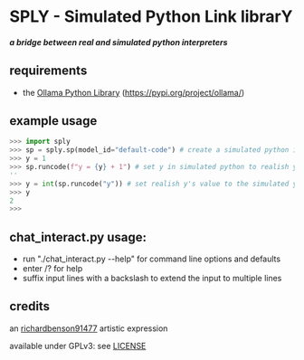 # SPLY - **S**imulated **P**ython **L**ink librar**Y**
#### _a bridge between real and simulated python interpreters_

## requirements
  * the [Ollama Python Library](https://pypi.org/project/ollama/) (https://pypi.org/project/ollama/)

## example usage
```python
>>> import sply
>>> sp = sply.sp(model_id="default-code") # create a simulated python interpreter
>>> y = 1
>>> sp.runcode(f"y = {y} + 1") # set y in simulated python to realish y + 1
''
>>> y = int(sp.runcode("y")) # set realish y's value to the simulated y's value
>>> y
2
>>> 
```

## chat_interact.py usage:
  * run "./chat_interact.py --help" for command line options and defaults
  * enter /? for help
  * suffix input lines with a backslash to extend the input to multiple lines

## credits
an [richardbenson91477](https://www.deviantart.com/richardbenson91477) artistic expression

available under GPLv3: see [LICENSE](https://github.com/richardbenson91477/sply/blob/main/LICENSE)

